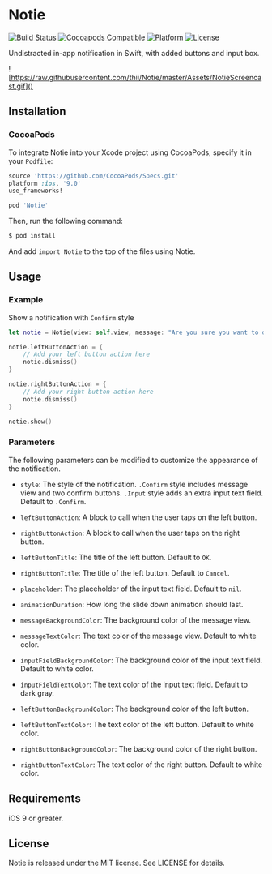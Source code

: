 Notie
=====

[![Build Status](https://travis-ci.org/thii/Notie.svg)](https://travis-ci.org/thii/Notie)
[![Cocoapods Compatible](https://img.shields.io/cocoapods/v/Notie.svg)](https://img.shields.io/cocoapods/v/Notie.svg)
[![Platform](https://img.shields.io/cocoapods/p/Notie.svg?style=flat)](http://cocoadocs.org/docsets/Notie)
[![License](https://img.shields.io/cocoapods/l/Notie.svg)](https://raw.githubusercontent.com/thii/Notie/master/LICENSE)

Undistracted in-app notification in Swift, with added buttons and input box.

![https://raw.githubusercontent.com/thii/Notie/master/Assets/NotieScreencast.gif]()

## Installation

### CocoaPods

To integrate Notie into your Xcode project using CocoaPods, specify it in your `Podfile`:

```ruby
source 'https://github.com/CocoaPods/Specs.git'
platform :ios, '9.0'
use_frameworks!

pod 'Notie'
```

Then, run the following command:

```bash
$ pod install
```

And add `import Notie` to the top of the files using Notie.

## Usage

### Example

Show a notification with `Confirm` style

```swift
let notie = Notie(view: self.view, message: "Are you sure you want to do that?", style: .Confirm)

notie.leftButtonAction = {
	// Add your left button action here
    notie.dismiss()
}

notie.rightButtonAction = {
	// Add your right button action here
    notie.dismiss()
}

notie.show()
```

### Parameters

The following parameters can be modified to customize the appearance of the notification.

- `style`: The style of the notification. `.Confirm` style includes message view and two confirm buttons. `.Input` style adds an extra input text field. Default to `.Confirm`.

- `leftButtonAction`: A block to call when the user taps on the left button.

- `rightButtonAction`: A block to call when the user taps on the right button.

- `leftButtonTitle`: The title of the left button. Default to `OK`.

- `rightButtonTitle`: The title of the left button. Default to `Cancel`.

- `placeholder`: The placeholder of the input text field. Default to `nil`.

- `animationDuration`: How long the slide down animation should last.

- `messageBackgroundColor`: The background color of the message view.

- `messageTextColor`: The text color of the message view. Default to white color.

- `inputFieldBackgroundColor`: The background color of the input text field. Default to white color.

- `inputFieldTextColor`: The text color of the input text field. Default to dark gray.

- `leftButtonBackgroundColor`: The background color of the left button.

- `leftButtonTextColor`: The text color of the left button. Default to white color.

- `rightButtonBackgroundColor`: The background color of the right button.

- `rightButtonTextColor`: The text color of the right button. Default to white color.


## Requirements

iOS 9 or greater.

## License
Notie is released under the MIT license. See LICENSE for details.
